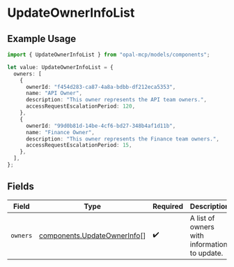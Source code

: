 # UpdateOwnerInfoList

## Example Usage

```typescript
import { UpdateOwnerInfoList } from "opal-mcp/models/components";

let value: UpdateOwnerInfoList = {
  owners: [
    {
      ownerId: "f454d283-ca87-4a8a-bdbb-df212eca5353",
      name: "API Owner",
      description: "This owner represents the API team owners.",
      accessRequestEscalationPeriod: 120,
    },
    {
      ownerId: "99d0b81d-14be-4cf6-bd27-348b4af1d11b",
      name: "Finance Owner",
      description: "This owner represents the Finance team owners.",
      accessRequestEscalationPeriod: 15,
    },
  ],
};
```

## Fields

| Field                                                                      | Type                                                                       | Required                                                                   | Description                                                                |
| -------------------------------------------------------------------------- | -------------------------------------------------------------------------- | -------------------------------------------------------------------------- | -------------------------------------------------------------------------- |
| `owners`                                                                   | [components.UpdateOwnerInfo](../../models/components/updateownerinfo.md)[] | :heavy_check_mark:                                                         | A list of owners with information to update.                               |